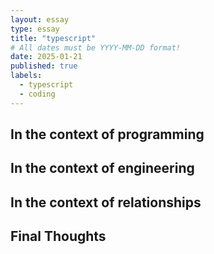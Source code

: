 ```yaml
---
layout: essay
type: essay
title: "typescript"
# All dates must be YYYY-MM-DD format!
date: 2025-01-21
published: true
labels:
  - typescript
  - coding
---
```


## In the context of programming


## In the context of engineering


## In the context of relationships



## Final Thoughts


